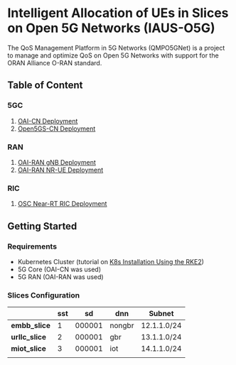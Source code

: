 # Intelligent Allocation of UEs in Slices on Open 5G Networks (IAUS-O5G)

The QoS Management Platform in 5G Networks (QMPO5GNet) is a project to manage and optimize QoS on Open 5G Networks
with support for the ORAN Alliance O-RAN standard.

## Table of Content

### 5GC

1. [OAI-CN Deployment](docs/oai-cn/oai_cn_deploy.md)
2. [Open5GS-CN Deployment](docs/open5gs-cn/open5gs_deploy.md)

### RAN

1. [OAI-RAN gNB Deployment](docs/oai-ran/gnb_deploy.md)
2. [OAI-RAN NR-UE Deployment](docs/oai-ran/nr_ue_deploy.md)

### RIC

1. [OSC Near-RT RIC Deployment](docs/osc-ric/osc_nrt_ric_deploy.md)

## Getting Started

### Requirements

- Kubernetes Cluster (tutorial on [K8s Installation Using the RKE2](https://github.com/muriloAvlis/k8s-utils/blob/main/docs/cluster_deploy/rke2/README.md))
- 5G Core (OAI-CN was used)
- 5G RAN (OAI-RAN was used)

### Slices Configuration

|                 | **sst** | **sd** | **dnn** | **Subnet** |
|-----------------|---------|--------|---------|-------------|
| **embb_slice**  | 1       | 000001 | nongbr  | 12.1.1.0/24 | 
| **urllc_slice** | 2       | 000001 | gbr     | 13.1.1.0/24 |
| **miot_slice**  | 3       | 000001 | iot     | 14.1.1.0/24 |
|                 |         |        |         |             |